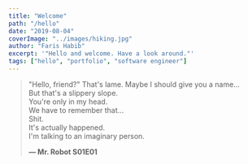 ```yaml
---
title: "Welcome"
path: "/hello"
date: "2019-08-04"
coverImage: "../images/hiking.jpg"
author: "Faris Habib"
excerpt: '"Hello and welcome. Have a look around."'
tags: ["hello", "portfolio", "software engineer"]
---
```


> "Hello, friend?" That's lame. Maybe I should give you a name...\
> But that's a slippery slope.\
> You're only in my head.\
> We have to remember that...\
> Shit.\
> It's actually happened.\
> I'm talking to an imaginary person.
>
> **— Mr. Robot S01E01**
